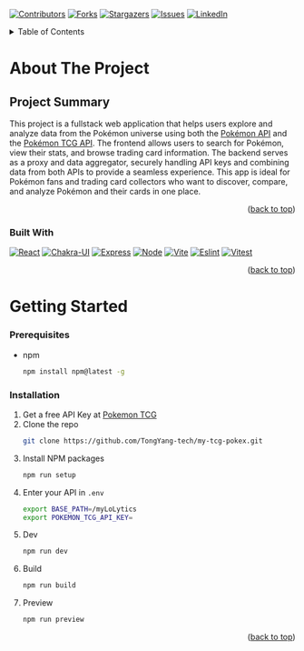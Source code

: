 <a id="readme-top"></a>
<!-- PROJECT SHIELDS -->
<!--
*** I'm using markdown "reference style" links for readability.
*** Reference links are enclosed in brackets [ ] instead of parentheses ( ).
*** See the bottom of this document for the declaration of the reference variables
*** for contributors-url, forks-url, etc. This is an optional, concise syntax you may use.
*** https://www.markdownguide.org/basic-syntax/#reference-style-links
-->
[![Contributors][contributors-shield]][contributors-url]
[![Forks][forks-shield]][forks-url]
[![Stargazers][stars-shield]][stars-url]
[![Issues][issues-shield]][issues-url]
[![LinkedIn][linkedin-shield]][linkedin-url]

<!-- PROJECT LOGO -->
<!-- <br />
<div align="center">
  <a href="https://github.com/othneildrew/Best-README-Template">
    <img src="images/logo.png" alt="Logo" width="80" height="80">
  </a>

  <h3 align="center">Best-README-Template</h3>

  <p align="center">
    An awesome README template to jumpstart your projects!
    <br />
    <a href="https://github.com/othneildrew/Best-README-Template"><strong>Explore the docs »</strong></a>
    <br />
    <br />
    <a href="https://github.com/othneildrew/Best-README-Template">View Demo</a>
    &middot;
    <a href="https://github.com/othneildrew/Best-README-Template/issues/new?labels=bug&template=bug-report---.md">Report Bug</a>
    &middot;
    <a href="https://github.com/othneildrew/Best-README-Template/issues/new?labels=enhancement&template=feature-request---.md">Request Feature</a>
  </p>
</div> -->

<!-- TABLE OF CONTENTS -->
<details>
  <summary>Table of Contents</summary>
  <ol>
    <li>
      <a href="#about-the-project">About The Project</a>
      <ul>
        <li><a href="#built-with">Built With</a></li>
      </ul>
    </li>
    <li>
      <a href="#getting-started">Getting Started</a>
      <ul>
        <li><a href="#prerequisites">Prerequisites</a></li>
        <li><a href="#installation">Installation</a></li>
      </ul>
    </li>
  </ol>
</details>

<!-- ABOUT THE PROJECT -->
# About The Project

<!-- [![Product Name Screen Shot][product-screenshot]](https://example.com) -->

## Project Summary

This project is a fullstack web application that helps users explore and analyze data from the Pokémon universe using both the [Pokémon API](https://pokeapi.co/) and the [Pokémon TCG API](https://pokemontcg.io/). The frontend allows users to search for Pokémon, view their stats, and browse trading card information. The backend serves as a proxy and data aggregator, securely handling API keys and combining data from both APIs to provide a seamless experience. This app is ideal for Pokémon fans and trading card collectors who want to discover, compare, and analyze Pokémon and their cards in one place.

<p align="right">(<a href="#readme-top">back to top</a>)</p>

### Built With

[![React][React.js]][React-url]
[![Chakra-UI][Chakra]][Chakra-url]
[![Express][Express.js]][Express-url]
[![Node][Node.js]][Node-url]
[![Vite][Vite]][Vite-url]
[![Eslint][Eslint]][Eslint-url]
[![Vitest][Vitest]][Vitest-url]

<p align="right">(<a href="#readme-top">back to top</a>)</p>

<!-- GETTING STARTED -->
# Getting Started

### Prerequisites

* npm
  ```sh
  npm install npm@latest -g
  ```

### Installation

1. Get a free API Key at [Pokemon TCG](https://pokemontcg.io/)
2. Clone the repo
   ```sh
   git clone https://github.com/TongYang-tech/my-tcg-pokex.git
   ```
3. Install NPM packages
   ```sh
   npm run setup
   ```
4. Enter your API in `.env`
   ```sh
   export BASE_PATH=/myLoLytics
   export POKEMON_TCG_API_KEY=
   ```
5. Dev
   ```sh
   npm run dev
   ```
6. Build
   ```sh
   npm run build
   ```
7. Preview
   ```sh
   npm run preview
   ```

<p align="right">(<a href="#readme-top">back to top</a>)</p>

<!-- MARKDOWN LINKS & IMAGES -->
<!-- https://www.markdownguide.org/basic-syntax/#reference-style-links -->
[contributors-shield]: https://img.shields.io/github/contributors/TongYang-tech/my-tcg-pokex?style=for-the-badge
[contributors-url]: https://github.com/TongYang-tech/my-tcg-pokex/graphs/contributors
[forks-shield]: https://img.shields.io/github/forks/TongYang-tech/my-tcg-pokex?style=for-the-badge
[forks-url]: https://github.com/TongYang-tech/my-tcg-pokex/forks
[stars-shield]: https://img.shields.io/github/stars/TongYang-tech/my-tcg-pokex?style=for-the-badge
[stars-url]: https://github.com/TongYang-tech/my-tcg-pokex/stargazers
[issues-shield]: https://img.shields.io/github/issues/TongYang-tech/my-tcg-pokex?style=for-the-badge
[issues-url]: https://github.com/TongYang-tech/my-tcg-pokex/issues
[linkedin-shield]: https://img.shields.io/badge/-LinkedIn-black.svg?style=for-the-badge&logo=linkedin&colorB=555
[linkedin-url]: https://www.linkedin.com/in/tongyang20
[product-screenshot]: images/screenshot.png
[React.js]: https://img.shields.io/badge/React-20232A?style=for-the-badge&logo=react&logoColor=61DAFB
[React-url]: https://reactjs.org/
[Express.js]: https://img.shields.io/badge/express.js-000000?style=for-the-badge&logo=express&logoColor=white
[Express-url]: https://expressjs.com/
[Node.js]: http://img.shields.io/badge/node.js-339933?style=for-the-badge&logo=Node.js&logoColor=white
[Node-url]: https://nodejs.org/en
[Vite]: https://img.shields.io/badge/Vite-646CFF?style=for-the-badge&logo=Vite&logoColor=white
[Vite-url]: https://vite.dev/
[Vitest]: https://img.shields.io/badge/vitest-6E9F18?style=for-the-badge&logo=vitest&logoColor=white
[Vitest-url]: https://vitest.dev/
[Chakra]: https://shields.io/badge/chakra--ui-black?logo=chakraui&style=for-the-badge
[Chakra-url]: https://chakra-ui.com/
[Eslint]: https://img.shields.io/badge/ESLint-3A33D1?logo=eslint
[Eslint-url]: https://eslint.org/